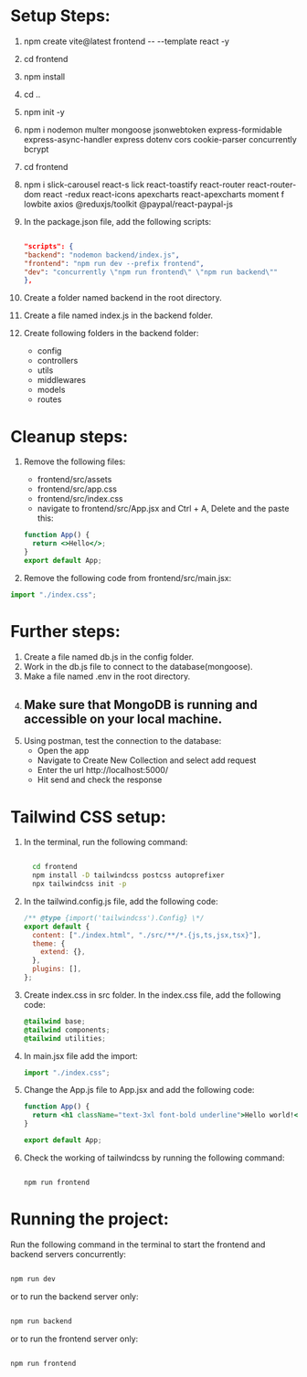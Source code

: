 # Setup Steps:

1.  npm create vite@latest frontend -- --template react -y
2.  cd frontend
3.  npm install
4.  cd ..
5.  npm init -y
6.  npm i nodemon multer mongoose jsonwebtoken express-formidable express-async-handler express dotenv cors cookie-parser concurrently bcrypt
7.  cd frontend
8.  npm i slick-carousel react-s
    lick react-toastify react-router react-router-dom react
    -redux react-icons apexcharts react-apexcharts moment f
    lowbite axios @reduxjs/toolkit @paypal/react-paypal-js
9.  In the package.json file, add the following scripts:

    ```json

    "scripts": {
    "backend": "nodemon backend/index.js",
    "frontend": "npm run dev --prefix frontend",
    "dev": "concurrently \"npm run frontend\" \"npm run backend\""
    },

    ```

10. Create a folder named backend in the root directory.
11. Create a file named index.js in the backend folder.
12. Create following folders in the backend folder:

    - config
    - controllers
    - utils
    - middlewares
    - models
    - routes

# Cleanup steps:

1. Remove the following files:

   - frontend/src/assets
   - frontend/src/app.css
   - frontend/src/index.css
   - navigate to frontend/src/App.jsx and Ctrl + A, Delete and the paste this:

   ```jsx
   function App() {
     return <>Hello</>;
   }
   export default App;
   ```

2. Remove the following code from frontend/src/main.jsx:

```jsx
import "./index.css";
```

# Further steps:

1. Create a file named db.js in the config folder.
2. Work in the db.js file to connect to the database(mongoose).
3. Make a file named .env in the root directory.
4. ## Make sure that MongoDB is running and accessible on your local machine.
5. Using postman, test the connection to the database:
   - Open the app
   - Navigate to Create New Collection and select add request
   - Enter the url http://localhost:5000/
   - Hit send and check the response

# Tailwind CSS setup:

1. In the terminal, run the following command:

   ```bash

     cd frontend
     npm install -D tailwindcss postcss autoprefixer
     npx tailwindcss init -p

   ```

2. In the tailwind.config.js file, add the following code:

   ```js
   /** @type {import('tailwindcss').Config} \*/
   export default {
     content: ["./index.html", "./src/**/*.{js,ts,jsx,tsx}"],
     theme: {
       extend: {},
     },
     plugins: [],
   };
   ```

3. Create index.css in src folder. In the index.css file, add the following code:

   ```css
   @tailwind base;
   @tailwind components;
   @tailwind utilities;
   ```

4. In main.jsx file add the import:

   ```jsx
   import "./index.css";
   ```

5. Change the App.js file to App.jsx and add the following code:

   ```jsx
   function App() {
     return <h1 className="text-3xl font-bold underline">Hello world!</h1>;
   }

   export default App;
   ```

6. Check the working of tailwindcss by running the following command:

   ```bash

   npm run frontend

   ```

# Running the project:

Run the following command in the terminal to start the frontend and backend servers concurrently:

```bash

npm run dev

```

or to run the backend server only:

```bash

npm run backend

```

or to run the frontend server only:

```bash

npm run frontend

```
